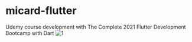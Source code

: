 # micard-flutter
Udemy course development with The Complete 2021 Flutter Development Bootcamp with Dart
![1](https://user-images.githubusercontent.com/32296303/173062645-09e9f4ed-9c44-4043-b74e-2ce0b9eb5efa.JPG)
